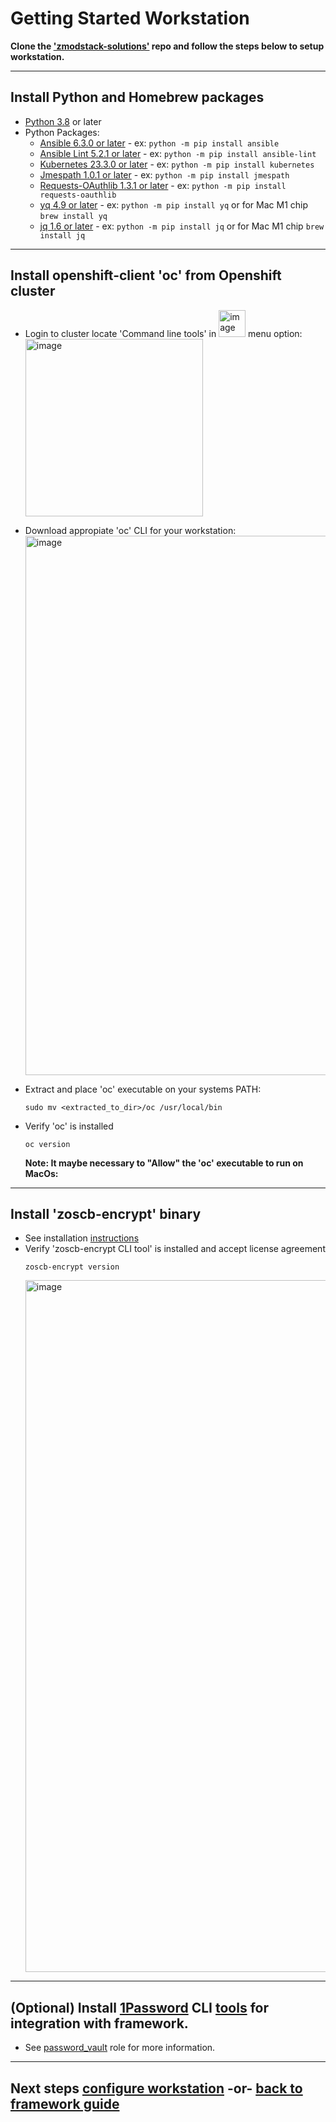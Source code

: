 # Getting Started Workstation

**Clone the ['zmodstack-solutions'](https://github.com/IBM/zmodstack-solutions) repo and follow the steps below to setup workstation.**

---

## Install Python and Homebrew packages
- [Python 3.8](https://www.python.org/downloads/) or later
- Python Packages:
  - [Ansible 6.3.0 or later](https://docs.ansible.com/ansible/latest/installation_guide/intro_installation.html) - ex: `python -m pip install ansible`
  - [Ansible Lint 5.2.1 or later](https://ansible-lint.readthedocs.io/en/latest/installing.html#using-pip-or-pipx) - ex: `python -m pip install ansible-lint`
  - [Kubernetes 23.3.0 or later](https://pypi.org/project/kubernetes/) - ex: `python -m pip install kubernetes`
  - [Jmespath 1.0.1 or later](https://pypi.org/project/jmespath/) - ex: `python -m pip install jmespath`
  - [Requests-OAuthlib 1.3.1 or later](https://github.com/requests/requests-oauthlib) - ex: `python -m pip install requests-oauthlib`
  - [yq 4.9 or later](https://github.com/mikefarah/yq) - ex: `python -m pip install yq` or for Mac M1 chip `brew install yq`
  - [jq 1.6 or later](https://stedolan.github.io/jq/) - ex: `python -m pip install jq`  or for Mac M1 chip `brew install jq`
---
## Install openshift-client 'oc' from Openshift cluster
- Login to cluster locate 'Command line tools' in <img width="43" alt="image" src="https://media.github.ibm.com/user/55799/files/cafe4e8b-be3c-42aa-a5a8-f3728c0167c9"> menu option: <br>
	  <img width="284" alt="image" src="https://media.github.ibm.com/user/55799/files/0a1226ec-7940-401b-988b-4736f6fcfb19">

- Download appropiate 'oc' CLI for your workstation: <br>
	  <img width="863" alt="image" src="https://media.github.ibm.com/user/55799/files/3d88341b-9ea3-4e43-af0d-c09146fed8a1">

- Extract and place 'oc' executable on your systems PATH:
    ```
    sudo mv <extracted_to_dir>/oc /usr/local/bin
    ```

- Verify 'oc' is installed 
    ```
    oc version
    ```

  **Note: It maybe necessary to "Allow" the 'oc' executable to run on MacOs:** <br>
---	
## Install 'zoscb-encrypt' binary
  - See installation [instructions](https://www.ibm.com/docs/en/cloud-paks/z-modernization-stack/2023.1?topic=credentials-installing-zoscb-encrypt-cli-tool) 
  - Verify 'zoscb-encrypt CLI tool' is installed and accept license agreement
    ```
    zoscb-encrypt version
    ```
    <img width="1107" alt="image" src="https://media.github.ibm.com/user/55799/files/dff4f584-0ba9-4569-addb-8b2c59e5535f">
---   
## (Optional) Install [1Password](https://1password.com/developers) CLI [tools](https://developer.1password.com/docs/cli/get-started#requirements) for integration with framework.
   - See [password_vault](/ibm/seaa/ansible/roles/password_vault/README.md) role for more information.

<!-- 
### 1. Configure Workstation
a. Export the following environment variables on local machine.
  - **SEAA_CONFIG_PATH_TO_SE_ANSIBLE_ARTIFACTS** - the path to your cloned solutions-enablement repo **[ansible](ansible)** directory.
  - **ANSIBLE_FILTER_PLUGINS** - the path to the filter plugins directory appended to the ansible defaults.
  - **ANSIBLE_LIBRARY** - the path to the library plugins directory appended to the ansible defaults.

b. Optional: **SEAA_CONFIG_PATH_TO_SE_VARIABLES** - the path to ansible variables to use in seaa automation, if different from default location **[ansible/variables](ansible/variables)** directory.<br>
    **Example for unix-like OS terminal:**
    
    export SEAA_CONFIG_PATH_TO_SE_ANSIBLE_ARTIFACTS=~/git/zstack/solutions-enablement/scenarios/ansible
    export ANSIBLE_FILTER_PLUGINS=${SEAA_CONFIG_PATH_TO_SE_ANSIBLE_ARTIFACTS}/plugins/filter:~/.ansible/plugins/filter:/usr/share/ansible/plugins/filter
    export ANSIBLE_LIBRARY=${SEAA_CONFIG_PATH_TO_SE_ANSIBLE_ARTIFACTS}/plugins/validation:~/.ansible/plugins:/usr/share/ansible/plugins

 **Note These environment variables can also be added to **.bash_profile** or to environment variables for specific OS.**

c. Create Ansible Config file in home directory with the following content, see this [link](https://docs.ansible.com/ansible/latest/reference_appendices/config.html) for details on Ansible config:
  ```
  [defaults]
  # Number of forks Ansible will use to execute tasks on target hosts.
  forks = 25

  # This option preserves variable types during template operations
  jinja2_native=True

  # Colon separated paths in which Ansible will search for Roles.
  roles_path = ${SEAA_CONFIG_PATH_TO_SE_ANSIBLE_ARTIFACTS}/../../../zoscb_e2e/roles:${SEAA_CONFIG_PATH_TO_SE_ANSIBLE_ARTIFACTS}/roles

  # Toggle to control displaying skipped task/host entries in a task in the default callback
  display_skipped_hosts = false

  [ssh_connection]
  # Improvements performance when enabled.
  pipelining = True
  ``` -->

---
## Next steps [configure workstation](/docs/guide/configure-seaa.md) -or- [back to framework guide](/docs/guide/README.md)